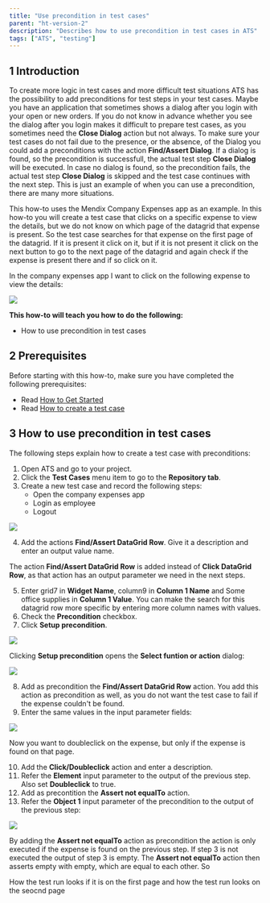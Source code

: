 ```yaml
---
title: "Use precondition in test cases"
parent: "ht-version-2"
description: "Describes how to use precondition in test cases in ATS"
tags: ["ATS", "testing"]
---
```


## 1 Introduction

To create more logic in test cases and more difficult test situations ATS has the possibility to add preconditions for test steps in your test cases. Maybe you have an application that sometimes shows a dialog after you login with your open or new orders. If you do not know in advance whether you see the dialog after you login makes it difficult to prepare test cases, as you sometimes need the **Close Dialog** action but not always. To make sure your test cases do not fail due to the presence, or the absence, of the Dialog you could add a preconditions with the action **Find/Assert Dialog**. If a dialog is found, so the precondition is successfull, the actual test step **Close Dialog** will be executed. In case no dialog is found, so the precondition fails, the actual test step **Close Dialog** is skipped and the test case continues with the next step. This is just an example of when you can use a precondition, there are many more situations.

This how-to uses the Mendix Company Expenses app as an example. In this how-to you will create a test case that clicks on a specific expense to view the details, but we do not know on which page of the datagrid that expense is present. So the test case searches for that expense on the first page of the datagrid. If it is present it click on it, but if it is not present it click on the next button to go to the next page of the datagrid and again check if the expense is present there and if so click on it.  

In the company expenses app I want to click on the following expense to view the details:

![](attachments/use-precondition-in-test-cases-2/expense-to-click-on.png)

**This how-to will teach you how to do the following:**
* How to use precondition in test cases

## 2 Prerequisites

Before starting with this how-to, make sure you have completed the following prerequisites:

*  Read [How to Get Started](getting-started-2)
*  Read [How to create a test case](create-a-test-case-2)

## 3 How to use precondition in test cases

The following steps explain how to create a test case with preconditions: 

1. Open ATS and go to your project.
2. Click the **Test Cases** menu item to go to the **Repository tab**.
3. Create a new test case and record the following steps:
    * Open the company expenses app
    * Login as employee
    * Logout

![](attachments/use-precondition-in-test-cases-2/beginning-of-test-case.png)

4. Add the actions **Find/Assert DataGrid Row**. Give it a description and enter an output value name.

The action **Find/Assert DataGrid Row** is added instead of **Click DataGrid Row**, as that action has an output parameter we need in the next steps.

5. Enter grid7 in **Widget Name**, column9 in **Column 1 Name** and Some office supplies in **Column 1 Value**. You can make the search for this datagrid row more specific by entering more column names with values.
6. Check the **Precondition** checkbox.
7. Click **Setup precondition**.

![](attachments/use-precondition-in-test-cases-2/find-datagrid-row.png)

Clicking **Setup precondition** opens the **Select funtion or action** dialog:

![](attachments/use-precondition-in-test-cases-2/select-function-or-action.png)

8. Add as precondition the **Find/Assert DataGrid Row** action. You add this action as precondition as well, as you do not want the test case to fail if the expense couldn't be found.
9. Enter the same values in the input parameter fields:

![](attachments/use-precondition-in-test-cases-2/find-datagrid-row-precondition.png)

Now you want to doubleclick on the expense, but only if the expense is found on that page.

10. Add the **Click/Doubleclick** action and enter a description. 
11. Refer the **Element** input parameter to the output of the previous step. Also set **Doubleclick** to true. 
11. Add as precontition the **Assert not equalTo** action.
12. Refer the **Object 1** input parameter of the precondition to the output of the previous step:

![](attachments/use-precondition-in-test-cases-2/click-doubleclick-action.png)

By adding the **Assert not equalTo** action as precondition the action is only executed if the expense is found on the previous step. If step 3 is not executed the output of step 3 is empty. The **Assert not equalTo** action then asserts empty with empty, which are equal to each other. So 


How the test run looks if it is on the first page and how the test run looks on the seocnd page